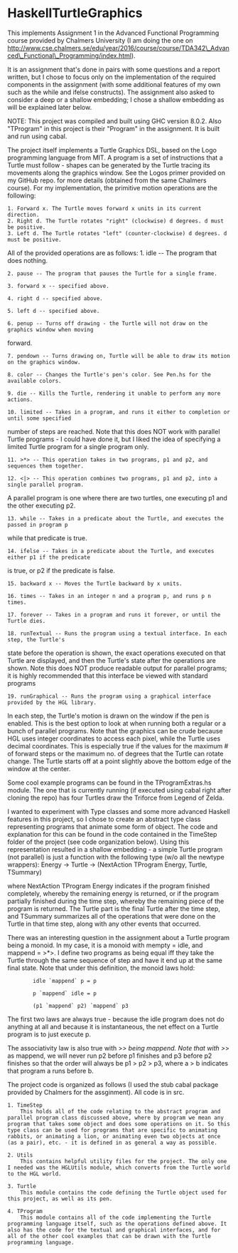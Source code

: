 # HaskellTurtleGraphics
This implements Assignment 1 in the Advanced Functional Programming course provided by Chalmers
University (I am doing the one on http://www.cse.chalmers.se/edu/year/2016/course/course/TDA342\_Advanced\_Functional\_Programming/index.html). 

It is an assignment that's done in pairs with some questions and a report written, but I chose to 
focus only on the implementation of the required components in the assignment (with some additional 
features of my own such as the while and ifelse constructs). The assignment also asked to consider 
a deep or a shallow embedding; I chose a shallow embedding as will be explained later below.

NOTE: This project was compiled and built using GHC version 8.0.2. Also "TProgram" in this project 
is their "Program" in the assignment. It is built and run using cabal.

The project itself implements a Turtle Graphics DSL, based on the Logo programming language from MIT.
A program is a set of instructions that a Turtle must follow - shapes can be generated by the Turtle
tracing its movements along the graphics window. See the Logos primer provided on my GitHub repo. for
more details (obtained from the same Chalmers course). For my implementation, the primitive motion 
operations are the following:

	1. Forward x. The Turtle moves forward x units in its current direction.
	2. Right d. The Turtle rotates "right" (clockwise) d degrees. d must be positive.
	3. Left d. The Turtle rotates "left" (counter-clockwise) d degrees. d must be positive.

All of the provided operations are as follows:
	1. idle -- The program that does nothing.

	2. pause -- The program that pauses the Turtle for a single frame.

	3. forward x -- specified above.

	4. right d -- specified above.

	5. left d -- specified above.

	6. penup -- Turns off drawing - the Turtle will not draw on the graphics window when moving 
forward.

	7. pendown -- Turns drawing on, Turtle will be able to draw its motion on the graphics window.

	8. color -- Changes the Turtle's pen's color. See Pen.hs for the available colors.

	9. die -- Kills the Turtle, rendering it unable to perform any more actions.

	10. limited -- Takes in a program, and runs it either to completion or until some specified 
number of steps are reached. Note that this does NOT work with parallel Turtle programs - I could 
have done it, but I liked the idea of specifying a limited Turtle program for a single program only.

	11. >*> -- This operation takes in two programs, p1 and p2, and sequences them together.

	12. <|> -- This operation combines two programs, p1 and p2, into a single parallel program. 
A parallel program is one where there are two turtles, one executing p1 and the other executing p2.

	13. while -- Takes in a predicate about the Turtle, and executes the passed in program p 
while that predicate is true.

	14. ifelse -- Takes in a predicate about the Turtle, and executes either p1 if the predicate
is true, or p2 if the predicate is false.

	15. backward x -- Moves the Turtle backward by x units.

	16. times -- Takes in an integer n and a program p, and runs p n times.

	17. forever -- Takes in a program and runs it forever, or until the Turtle dies.

	18. runTextual -- Runs the program using a textual interface. In each step, the Turtle's 
state before the operation is shown, the exact operations executed on that Turtle are displayed, and
then the Turtle's state after the operations are shown. Note this does NOT produce readable output 
for parallel programs; it is highly recommended that this interface be viewed with standard programs

	19. runGraphical -- Runs the program using a graphical interface provided by the HGL library.
In each step, the Turtle's motion is drawn on the window if the pen is enabled. This is the best 
option to look at when running both a regular or a bunch of parallel programs. Note that the graphics
can be crude because HGL uses integer coordinates to access each pixel, while the Turtle uses decimal
coordinates. This is especially true if the values for the maximum # of forward steps or the maximum
no. of degrees that the Turtle can rotate change. The Turtle starts off at a point slightly above the
bottom edge of the window at the center.

Some cool example programs can be found in the TProgramExtras.hs module. The one that is currently running (if executed using cabal right after cloning the repo) has four Turtles draw the Triforce from Legend of Zelda.

I wanted to experiment with Type classes and some more advanced Haskell features in this project, so I chose to create an abstract type class representing programs that animate some form of object. The code and explanation for this can be found in the code contained in the TimeStep folder of the project (see code organization below). Using this representation resulted in a shallow embedding - a simple Turtle program (not parallel) is just a function with the following type (w/o all the newtype wrappers):
	Energy -> Turtle -> (NextAction TProgram Energy, Turtle, TSummary)

where NextAction TProgram Energy indicates if the program finished completely, whereby the remaining energy is returned, or if the program partially finished during the time step, whereby the remaining piece of the program is returned. The Turtle part is the final Turtle after the time step, and TSummary summarizes all of the operations that were done on the Turtle in that time step, along with any other events that occurred.

There was an interesting question in the assignment about a Turtle program being a monoid. In my case, it is a monoid with mempty = idle, and mappend = >*>. I define two programs as being equal iff they take the Turtle through the same sequence of step and have it end up at the same final state. Note that under this definition, the monoid laws hold:
			
			idle `mappend` p = p

			p `mappend` idle = p

			(p1 `mappend` p2) `mappend` p3

The first two laws are always true - because the idle program does not do anything at all and because it is instantaneous, the net effect on a Turtle program is to just execute p.

The associativity law is also true with >*> being mappend. Note that with >*> as mappend, we will never run p2 before p1 finishes and p3 before p2 finishes so that the order will always be p1 > p2 > p3, where a > b indicates that program a runs before b. 


The project code is organized as follows (I used the stub cabal package provided by Chalmers for the assginment). All code is in src.

	1. TimeStep
		This holds all of the code relating to the abstract program and parallel program class discussed above, where by program we mean any program that takes some object and does some operations on it. So this type class can be used for programs that are specific to animating rabbits, or animating a lion, or animating even two objects at once (as a pair), etc. - it is defined in as general a way as possible.

	2. Utils
		This contains helpful utility files for the project. The only one I needed was the HGLUtils module, which converts from the Turtle world to the HGL world.

	3. Turtle
		This module contains the code defining the Turtle object used for this project, as well as its pen.

	4. TProgram
		This module contains all of the code implementing the Turtle programming language itself, such as the operations defined above. It also has the code for the textual and graphical interfaces, and for all of the other cool examples that can be drawn with the Turtle programming language.
